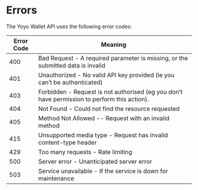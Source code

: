 # Errors

The Yoyo Wallet API uses the following error codes:


Error Code | Meaning
---------- | -------
400 | Bad Request - A required parameter is missing, or the submitted data is invalid
401 | Unauthorized - No valid API key provided (ie you can’t be authenticated)
403 | Forbidden - Request is not authorised (eg you don’t have permission to perform this action).
404 | Not Found - Could not find the resource requested
405 | Method Not Allowed -- Request with an invalid method
415 | Unsupported media type - Request has invalid content-type header
429 | Too many requests - Rate limiting
500 | Server error - Unanticipated server error
503 | Service unavailable - If the service is down for maintenance
